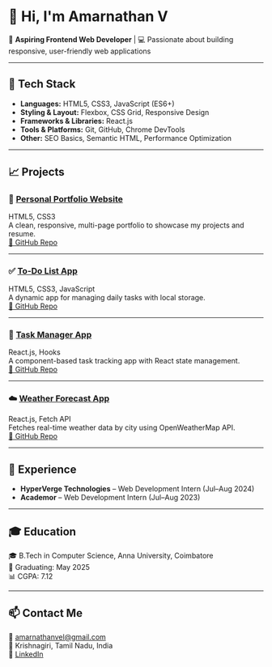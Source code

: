 # 👋 Hi, I'm Amarnathan V

🚀 **Aspiring Frontend Web Developer** | 💻 Passionate about building responsive, user-friendly web applications

---

## 🔧 Tech Stack
- **Languages:** HTML5, CSS3, JavaScript (ES6+)
- **Styling & Layout:** Flexbox, CSS Grid, Responsive Design
- **Frameworks & Libraries:** React.js
- **Tools & Platforms:** Git, GitHub, Chrome DevTools
- **Other:** SEO Basics, Semantic HTML, Performance Optimization

---

## 📈 Projects

### 👤 [Personal Portfolio Website](https://amarnathanv.github.io/portfolio)  
HTML5, CSS3  
A clean, responsive, multi-page portfolio to showcase my projects and resume.  
[🔗 GitHub Repo](https://amarnathan-vel.github.io/Protfolio/)

---

### ✅ [To-Do List App](https://amarnathanv.github.io/todo-app)  
HTML5, CSS3, JavaScript  
A dynamic app for managing daily tasks with local storage.  
[🔗 GitHub Repo](https://github.com/amarnathanv/todo-app)

---

### 📂 [Task Manager App](https://task-manager.netlify.app/)  
React.js, Hooks  
A component-based task tracking app with React state management.  
[🔗 GitHub Repo](https://github.com/amarnathanv/task-manager)

---

### ☁️ [Weather Forecast App](https://weather-app-react.netlify.app/)  
React.js, Fetch API  
Fetches real-time weather data by city using OpenWeatherMap API.  
[🔗 GitHub Repo](https://github.com/amarnathanv/weather-app)

---

## 💼 Experience
- **HyperVerge Technologies** – Web Development Intern (Jul–Aug 2024)
- **Academor** – Web Development Intern (Jul–Aug 2023)

---

## 🎓 Education
🎓 B.Tech in Computer Science, Anna University, Coimbatore  
📅 Graduating: May 2025  
📊 CGPA: 7.12

---

## 📫 Contact Me
📧 amarnathanvel@gmail.com  
📍 Krishnagiri, Tamil Nadu, India  
🔗 [LinkedIn](https://linkedin.com/in/amarnathanv)  
